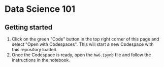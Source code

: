 # Data Science 101

## Getting started
1. Click on the green "Code" button in the top right corner of this page and select "Open with Codespaces". This will start a new Codespace with this repository loaded.
2. Once the Codespace is ready, open the `hw6.ipynb` file and follow the instructions in the notebook.

